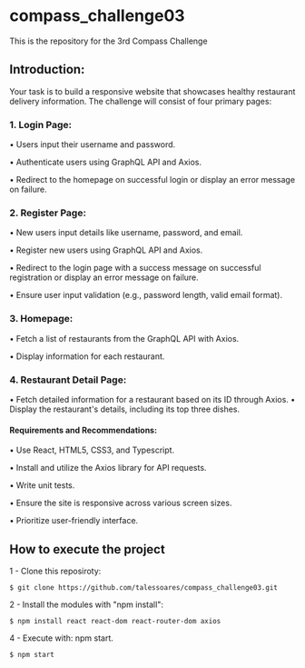 # compass_challenge03
This is the repository for the 3rd Compass Challenge

## Introduction:
Your task is to build a responsive website that showcases healthy restaurant 
delivery information. The challenge will consist of four primary pages:

### 1. Login Page:

• Users input their username and password.

• Authenticate users using GraphQL API and Axios.

• Redirect to the homepage on successful login or display an error message on failure.

### 2. Register Page:

• New users input details like username, password, and email.

• Register new users using GraphQL API and Axios.

• Redirect to the login page with a success message on successful registration or display an error message on failure.

• Ensure user input validation (e.g., password length, valid email format).

### 3. Homepage:
   
• Fetch a list of restaurants from the GraphQL API with Axios.

• Display information for each restaurant.

### 4. Restaurant Detail Page:
   
• Fetch detailed information for a restaurant based on its ID through Axios.
• Display the restaurant's details, including its top three dishes.


#### Requirements and Recommendations:

• Use React, HTML5, CSS3, and Typescript.

• Install and utilize the Axios library for API requests.

• Write unit tests.

• Ensure the site is responsive across various screen sizes.

• Prioritize user-friendly interface.


## How to execute the project

1 - Clone this reposiroty:

```console
$ git clone https://github.com/talessoares/compass_challenge03.git
```

2 - Install the modules with "npm install":

```console
$ npm install react react-dom react-router-dom axios
```

4 - Execute with: npm start.

```console
$ npm start
```

